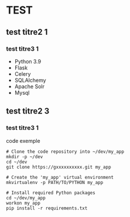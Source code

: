 # TEST

## test titre2 1
### test titre3 1

* Python 3.9
* Flask
* Celery
* SQLAlchemy
* Apache Solr
* Mysql

## test titre2 3
### test titre3 1

code exemple

    # Clone the code repository into ~/dev/my_app
    mkdir -p ~/dev
    cd ~/dev
    git clone https://gxxxxxxxxxx.git my_app

    # Create the 'my_app' virtual environment
    mkvirtualenv -p PATH/TO/PYTHON my_app

    # Install required Python packages
    cd ~/dev/my_app
    workon my_app
    pip install -r requirements.txt
